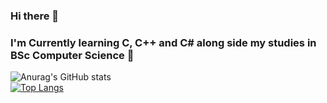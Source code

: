 ### Hi there 👋
### I'm Currently learning C, C++ and C# along side my studies in BSc Computer Science 🌱


![Anurag's GitHub stats](https://github-readme-stats.vercel.app/api?username=Natphil03&theme=radical&show_icons=true)
<br />
[![Top Langs](https://github-readme-stats.vercel.app/api/top-langs/?username=Natphil03&layout=compact&theme=radical&show_icons=true)](https://github.com/anuraghazra/github-readme-stats)




<!--
**Natphil03/Natphil03** is a ✨ _special_ ✨ repository because its `README.md` (this file) appears on your GitHub profile.

Here are some ideas to get you started:

- 🔭 I’m currently working on ...
- 🌱 I’m currently learning ...
- 👯 I’m looking to collaborate on ...
- 🤔 I’m looking for help with ...
- 💬 Ask me about ...
- 📫 How to reach me: ...
- 😄 Pronouns: ...
- ⚡ Fun fact: ...
-->
